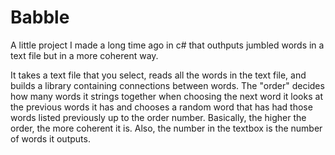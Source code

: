 # Babble
A little project I made a long time ago in c# that outhputs jumbled words in a text file but in a more coherent way.

It takes a text file that you select, reads all the words in the text file, and builds a library containing connections between words. The "order" decides how many words it strings together when choosing the next word it looks at the previous words it has and chooses a random word that has had those words listed previously up to the order number. Basically, the higher the order, the more coherent it is. Also, the number in the textbox is the number of words it outputs.

